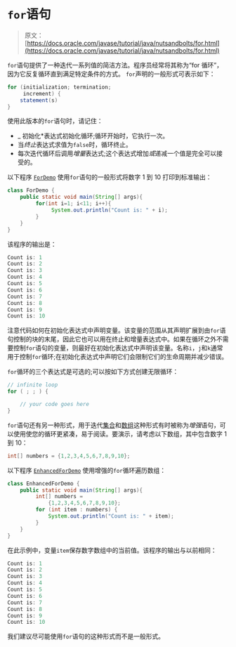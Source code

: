 # `for`语句

> 原文： [https://docs.oracle.com/javase/tutorial/java/nutsandbolts/for.html](https://docs.oracle.com/javase/tutorial/java/nutsandbolts/for.html)

`for`语句提供了一种迭代一系列值的简洁方法。程序员经常将其称为“for 循环”，因为它反复循环直到满足特定条件的方式。 `for`声明的一般形式可表示如下：

```java
for (initialization; termination;
     increment) {
    statement(s)
}

```

使用此版本的`for`语句时，请记住：

*   _ 初始化*表达式初始化循环;循环开始时，它执行一次。
*   当*终止*表达式求值为`false`时，循环终止。
*   每次迭代循环后调用*增量*表达式;这个表达式增加*或*递减一个值是完全可以接受的。

以下程序 [`ForDemo`](examples/ForDemo.java) 使用`for`语句的一般形式将数字 1 到 10 打印到标准输出：

```java
class ForDemo {
    public static void main(String[] args){
         for(int i=1; i<11; i++){
              System.out.println("Count is: " + i);
         }
    }
}

```

该程序的输出是：

```java
Count is: 1
Count is: 2
Count is: 3
Count is: 4
Count is: 5
Count is: 6
Count is: 7
Count is: 8
Count is: 9
Count is: 10

```

注意代码如何在初始化表达式中声明变量。该变量的范围从其声明扩展到由`for`语句控制的块的末尾，因此它也可以用在终止和增量表达式中。如果在循环之外不需要控制`for`语句的变量，则最好在初始化表达式中声明该变量。名称`i`，`j`和`k`通常用于控制`for`循环;在初始化表达式中声明它们会限制它们的生命周期并减少错误。

`for`循环的三个表达式是可选的;可以按如下方式创建无限循环：

```java
// infinite loop
for ( ; ; ) {

    // your code goes here
}

```

`for`语句还有另一种形式，用于迭代[集合](../../collections/index.html)和[数组](arrays.html)这种形式有时被称为*增强*语句，可以使用使您的循环更紧凑，易于阅读。要演示，请考虑以下数组，其中包含数字 1 到 10：

```java
int[] numbers = {1,2,3,4,5,6,7,8,9,10};

```

以下程序 [`EnhancedForDemo`](examples/EnhancedForDemo.java) 使用增强的`for`循环遍历数组：

```java
class EnhancedForDemo {
    public static void main(String[] args){
         int[] numbers = 
             {1,2,3,4,5,6,7,8,9,10};
         for (int item : numbers) {
             System.out.println("Count is: " + item);
         }
    }
}

```

在此示例中，变量`item`保存数字数组中的当前值。该程序的输出与以前相同：

```java
Count is: 1
Count is: 2
Count is: 3
Count is: 4
Count is: 5
Count is: 6
Count is: 7
Count is: 8
Count is: 9
Count is: 10

```

我们建议尽可能使用`for`语句的这种形式而不是一般形式。